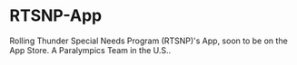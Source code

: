 # RTSNP-App
Rolling Thunder Special Needs Program (RTSNP)'s App, soon to be on the App Store. 
A Paralympics Team in the U.S..
